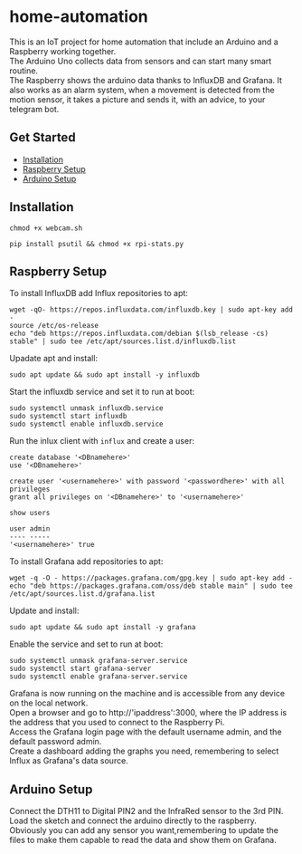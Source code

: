 # home-automation
This is an IoT project for home automation that include an Arduino and a Raspberry working together.  
The Arduino Uno collects data from sensors and can start many smart routine.  
The Raspberry shows the arduino data thanks to InfluxDB and Grafana. It also works as an alarm system,
when a movement is detected from the motion sensor, it takes a picture and sends it, with an advice, to your telegram bot.

## Get Started
* [Installation](#Installation)
* [Raspberry Setup](#Raspberry-Setup)
* [Arduino Setup](#Arduino-Setup)

## Installation

  ```
  chmod +x webcam.sh
  ```
  ```
  pip install psutil && chmod +x rpi-stats.py
  ```
  
  
## Raspberry Setup
To install InfluxDB add Influx repositories to apt:
  ```
 wget -qO- https://repos.influxdata.com/influxdb.key | sudo apt-key add -
source /etc/os-release
echo "deb https://repos.influxdata.com/debian $(lsb_release -cs) stable" | sudo tee /etc/apt/sources.list.d/influxdb.list
  ```
Upadate apt and install:
  ```
  sudo apt update && sudo apt install -y influxdb
  ```
Start the influxdb service and set it to run at boot:
  ```
  sudo systemctl unmask influxdb.service
  sudo systemctl start influxdb
  sudo systemctl enable influxdb.service
  ```
Run the inlux client with `influx` and create a user:
  ```
  create database '<DBnamehere>'
  use '<DBnamehere>'

  create user '<usernamehere>' with password '<passwordhere>' with all privileges
  grant all privileges on '<DBnamehere>' to '<usernamehere>'

  show users

  user admin
  ---- -----
  '<usernamehere>' true
  ```
To install Grafana add repositories to apt:
  ```
  wget -q -O - https://packages.grafana.com/gpg.key | sudo apt-key add -
  echo "deb https://packages.grafana.com/oss/deb stable main" | sudo tee /etc/apt/sources.list.d/grafana.list
  ```
Update and install:
  ```
  sudo apt update && sudo apt install -y grafana
  ```
Enable the service and set to run at boot:
  ```
  sudo systemctl unmask grafana-server.service
  sudo systemctl start grafana-server
  sudo systemctl enable grafana-server.service
  ```
Grafana is now running on the machine and is accessible from any device on the local network.  
Open a browser and go to http://'ipaddress':3000, where the IP address is the address that you used to connect to the Raspberry Pi.  
Access the Grafana login page with the default username admin, and the default password admin.  
Create a dashboard adding the graphs you need, remembering to select Influx as Grafana's data source. 
  
## Arduino Setup
Connect the DTH11 to Digital PIN2 and the InfraRed sensor to the 3rd PIN.  
Load the sketch and connect the arduino directly to the raspberry.  
Obviously you can add any sensor you want,remembering to update the files to make them capable to read the data and show them on Grafana.
  
